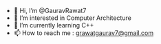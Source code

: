 - 👋 Hi, I’m @GauravRawat7
- 👀 I’m interested in Computer Architecture  
- 🌱 I’m currently learning C++
- 📫 How to reach me : grawatgaurav7@gmail.com

<!---
GauravRawat7/GauravRawat7 is a ✨ special ✨ repository because its `README.md` (this file) appears on your GitHub profile.
You can click the Preview link to take a look at your changes.
--->
